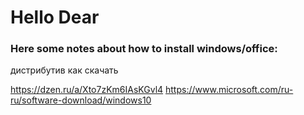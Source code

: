 # Hello Dear
### Here some notes about how to install windows/office:
дистрибутив как скачать

https://dzen.ru/a/Xto7zKm6IAsKGvl4
https://www.microsoft.com/ru-ru/software-download/windows10